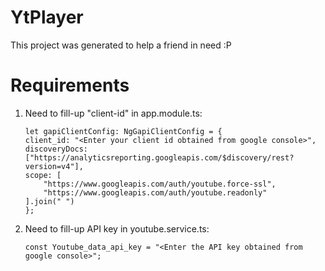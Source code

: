 # YtPlayer

This project was generated to help a friend in need :P

# Requirements

1. Need to fill-up "client-id" in app.module.ts:

    ```
    let gapiClientConfig: NgGapiClientConfig = {
    client_id: "<Enter your client id obtained from google console>",
    discoveryDocs: ["https://analyticsreporting.googleapis.com/$discovery/rest?version=v4"],
    scope: [
        "https://www.googleapis.com/auth/youtube.force-ssl",
        "https://www.googleapis.com/auth/youtube.readonly"
    ].join(" ")
    };
    ```

2. Need to fill-up API key in youtube.service.ts:

    ```
    const Youtube_data_api_key = "<Enter the API key obtained from google console>";
    ```

